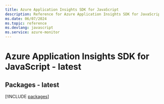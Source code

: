 ```yaml
---
title: Azure Application Insights SDK for JavaScript
description: Reference for Azure Application Insights SDK for JavaScript
ms.date: 06/07/2024
ms.topic: reference
ms.devlang: javascript
ms.service: azure-monitor
---
```

# Azure Application Insights SDK for JavaScript - latest
## Packages - latest
[!INCLUDE [packages](application-insights-index.md)]